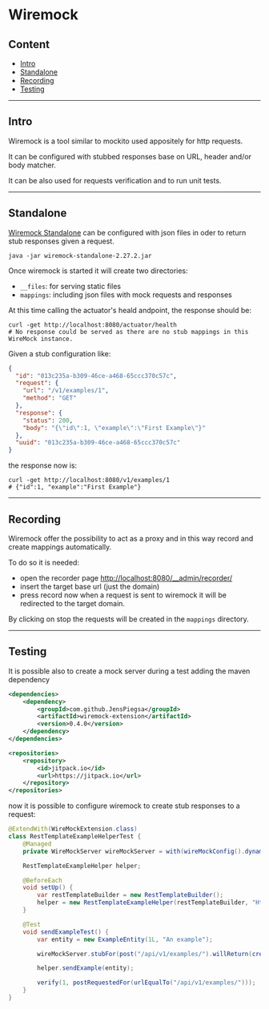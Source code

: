 # Wiremock

## Content 

- [Intro](#intro)
- [Standalone](#standalone)
- [Recording](#recording)
- [Testing](#testing)

--- 

## Intro

Wiremock is a tool similar to mockito used appositely for http requests.

It can be configured with stubbed responses base on URL, header and/or body matcher.

It can be also used for requests verification and to run unit tests.  

--- 

## Standalone

[Wiremock Standalone](http://wiremock.org/docs/running-standalone/) can be configured with json files in oder to return 
stub responses given a request.
```shell script
java -jar wiremock-standalone-2.27.2.jar
```
Once wiremock is started it will create two directories:
- `__files`: for serving static files
- `mappings`: including json files with mock requests and responses

At this time calling the actuator's heald andpoint, the response should be:
```shell script
curl -get http://localhost:8080/actuator/health
# No response could be served as there are no stub mappings in this WireMock instance.
```
Given a stub configuration like:
```json
{
  "id": "013c235a-b309-46ce-a468-65ccc370c57c",
  "request": {
    "url": "/v1/examples/1",
    "method": "GET"
  },
  "response": {
    "status": 200,
    "body": "{\"id\":1, \"example\":\"First Example\"}"
  },
  "uuid": "013c235a-b309-46ce-a468-65ccc370c57c"
}
```
the response now is:
```shell script
curl -get http://localhost:8080/v1/examples/1
# {"id":1, "example":"First Example"}
```
--- 

## Recording

Wiremock offer the possibility to act as a proxy and in this way record and create mappings automatically.

To do so it is needed:
- open the recorder page [http://localhost:8080/__admin/recorder/](http://localhost:8080/__admin/recorder/)
- insert the target base url (just the domain)
- press record
now when a request is sent to wiremock it will be redirected to the target domain.

By clicking on stop the requests will be created in the `mappings` directory.

--- 

## Testing

It is possible also to create a mock server during a test adding the maven dependency
```xml
<dependencies>
    <dependency>
        <groupId>com.github.JensPiegsa</groupId>
        <artifactId>wiremock-extension</artifactId>
        <version>0.4.0</version>
    </dependency>
</dependencies>

<repositories>
    <repository>
        <id>jitpack.io</id>
        <url>https://jitpack.io</url>
    </repository>
</repositories>
```
now it is possible to configure wiremock to create stub responses to a request:
```java
@ExtendWith(WireMockExtension.class)
class RestTemplateExampleHelperTest {
    @Managed
    private WireMockServer wireMockServer = with(wireMockConfig().dynamicPort());

    RestTemplateExampleHelper helper;

    @BeforeEach
    void setUp() {
        var restTemplateBuilder = new RestTemplateBuilder();
        helper = new RestTemplateExampleHelper(restTemplateBuilder, "Http://localhost:" + wireMockServer.port());
    }

    @Test
    void sendExampleTest() {
        var entity = new ExampleEntity(1L, "An example");

        wireMockServer.stubFor(post("/api/v1/examples/").willReturn(created()));

        helper.sendExample(entity);

        verify(1, postRequestedFor(urlEqualTo("/api/v1/examples/")));
    }
}
```
